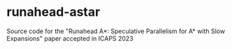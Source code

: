 # runahead-astar
Source code for the "Runahead A*: Speculative Parallelism for A* with Slow Expansions" paper accepted in ICAPS 2023
